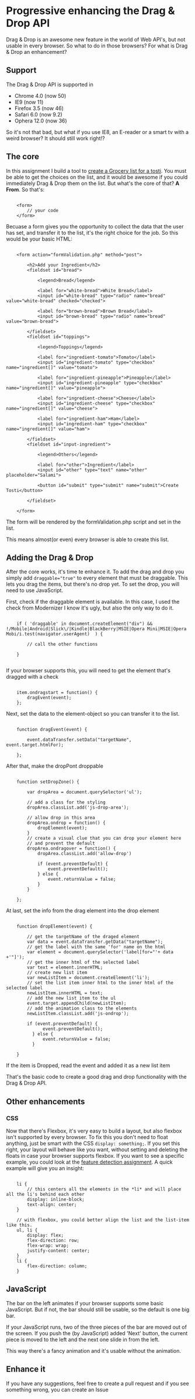 # Progressive enhancing the Drag & Drop API
Drag & Drop is an awesome new feature in the world of Web API's, but not usable in every browser. So what to do in those browsers? For what is Drag & Drop an enhancement?

## Support
The Drag & Drop API is supported in

* Chrome 4.0 (now 50)
* IE9 (now 11)
* Firefox 3.5 (now 46)
* Safari 6.0 (now 9.2)
* Ophera 12.0 (now 36)

So it's not that bad, but what if you use IE8, an E-reader or a smart tv with a weird browser? It should still work right!?

## The core
In this assignment I build a tool to [create a Grocery list for a tosti](http://martijnnieuwenhuizen.github.io/projects/browser-technologies/create_your_own_tosti/tosti.html). 
You must be able to get the choices on the list, and it would be awesome if you could immediately Drag & Drop them on the list.
But what's the core of that? **A From**. So that's:

```
    
    <form>
        // your code
    </form>

```

Becuase a form gives you the opportunity to collect the data that the user has set, and transfer it to the list, it's the right choice for the job.
So this would be your basic HTML:

```
    
    <form action="formValidation.php" method="post">
        
        <h2>Add your Ingredient</h2>
        <fieldset id="bread">
            
            <legend>Bread</legend>
            
            <label for="white-bread">White Bread</label>
            <input id="white-bread" type="radio" name="bread" value="white-bread" checked="checked">

            <label for="brown-bread">Brown Bread</label>
            <input id="brown-bread" type="radio" name="bread" value="brown-bread">

        </fieldset>
        <fieldset id="toppings">
            
            <legend>Toppings</legend>
            
            <label for="ingredient-tomato">Tomato</label>
            <input id="ingredient-tomato" type="checkbox" name="ingredient[]" value="tomato">

            <label for="ingredient-pineapple">Pineapple</label>
            <input id="ingredient-pineapple" type="checkbox" name="ingredient[]" value="pineapple">

            <label for="ingredient-cheese">Cheese</label>
            <input id="ingredient-cheese" type="checkbox" name="ingredient[]" value="cheese">

            <label for="ingredient-ham">Ham</label>
            <input id="ingredient-ham" type="checkbox" name="ingredient[]" value="ham">

        </fieldset>
        <fieldset id="input-ingredient">

            <legend>Others</legend>

            <label for="other">Ingredient</label>
            <input id="other" type="text" name="other" placeholder="Salami">

            <button id="submit" type="submit" name="submit">Create Tosti</button>

        </fieldset>

    </form>

```

The form will be rendered by the formValidation.php script and set in the list.

This means almost(or even) every browser is able to create this list.

## Adding the Drag & Drop
After the core works, it's time te enhance it. To add the drag and drop you simply add ```draggable="true"``` to every element that must be draggable. This lets you drag the items, but there's no drop yet.
To set the drop, you will need to use JavaScript.

First, check if the draggable element is available. In this case, I used the check from Modernizer I know it's ugly, but also the only way to do it.
```
    
    if ( 'draggable' in document.createElement("div") && !/Mobile|Android|Slick\/|Kindle|BlackBerry|MSIE|Opera Mini|MSIE|Opera Mobi/i.test(navigator.userAgent)  ) {
                
        // call the other functions

    }
    

```

If your browser supports this, you will need to get the element that's dragged with a check
```

    item.ondragstart = function() {
        dragEvent(event);
    };

```

Next, set the data to the element-object so you can transfer it to the list.
```

    function dragEvent(event) {
          
        event.dataTransfer.setData("targetName", event.target.htmlFor);

    };

```

After that, make the dropPont droppable
```

    function setDropZone() {
        
        var dropArea = document.querySelector('ul');
        
        // add a class for the styling
        dropArea.classList.add('js-drop-area');
        
        // allow drop in this area
        dropArea.ondrop = function() {
            dropElement(event);
        }
        // create a visual clue that you can drop your element here
        // and prevent the default
        dropArea.ondragover = function() {
            dropArea.classList.add('allow-drop')

            if (event.preventDefault) {
                event.preventDefault();
            } else {
                event.returnValue = false;
            }
        }    

    };

```

At last, set the info from the drag element into the drop element
```

    function dropElement(event) {

        // get the targetName of the draged element
        var data = event.dataTransfer.getData("targetName");
        // get the label with the same 'for' name on the html
        var element = document.querySelector('label[for="'+ data +'"]');
        // get the inner html of the selected label
        var text = element.innerHTML;
        // create new list item
        var newListItem = document.createElement('li');
        // set the list item inner html to the inner html of the selected label
        newListItem.innerHTML = text;
        // add the new list item to the ul
        event.target.appendChild(newListItem);
        // add the animation class to the elements
        newListItem.classList.add('js-ondrop');

        if (event.preventDefault) {
              event.preventDefault();
          } else {
              event.returnValue = false;
          }

    }

```


If the item is Dropped, read the event and added it as a new list item

That's the basic code to create a good drag and drop functionality with the Drag & Drop API.

## Other enhancements
### CSS
Now that there's Flexbox, it's very easy to build a layout, but also flexbox isn't supported by every browser. To fix this you don't need to float anything, just be smart with the CSS ```display: something;```.
If you set this right, your layout will behave like you want, without setting and deleting the floats in case your browser supports flexbox. If you want to see a specific example, you could look at the [feature detection assignment](https://github.com/MartijnNieuwenhuizen/Browser_Technologies/tree/master/feature_detection).
A quick example will give you an insight:
```

    li {
        // this centers all the elements in the *li* and will place all the li's behind each other
        display: inline-block;
        text-align: center;    
    }

    // with flexbox, you could better align the list and the list-item like this.
    ul, li {
        display: flex;
        flex-direction: row;
        flex-wrap: wrap;
        justify-content: center;
    }
    li {
        flex-direction: column;
    }

```

## JavaScript
The bar on the left animates if your browser supports some basic JavaScript. But if not, the bar should still be usable, so the default is one big bar. 

If your JavaScript runs, two of the three pieces of the bar are moved out of the screen. If you push the (by JavaScript) added 'Next' button, the current piece is moved to the left and the next one slide in from the left.

This way there's a fancy animation and it's usable without the animation.


## Enhance it
If you have any suggestions, feel free to create a pull request and if you see something wrong, you can create an Issue
